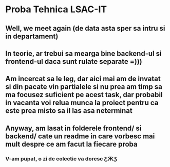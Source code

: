 # Proba Tehnica LSAC-IT 

## Well, we meet again (de data asta sper sa intru si in departament)
## In teorie, ar trebui sa mearga bine backend-ul si frontend-ul daca sunt rulate separate =)))
## Am incercat sa le leg, dar aici mai am de invatat si din pacate vin partialele si nu prea am timp sa ma focusez suficient pe acest task, dar probabil in vacanta voi relua munca la proiect pentru ca este prea misto sa il las asa neterminat
## Anyway, am lasat in folderele frontend/ si backend/ cate un readme in care vorbesc mai mult despre ce am facut la fiecare proba
### V-am pupat, o zi de colectie va doresc ƸӜƷ

